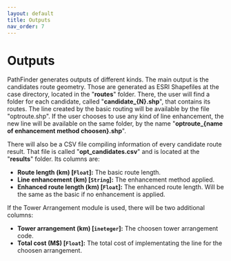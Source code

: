 ```yaml
---
layout: default
title: Outputs
nav_order: 7
---
```


# Outputs

PathFinder generates outputs of different kinds. The main output is the candidates route geometry. Those are generated as ESRI Shapefiles at the case directory, located in the "**routes**" folder. There, the user will find a folder for each candidate, called "**candidate_{N}.shp**", that contains its routes. The line created by the basic routing will be available by the file "optroute.shp". If the user chooses to use any kind of line enhancement, the new line will be available on the same folder, by the name "**optroute_{name of enhancement method choosen}.shp**". 

There will also be a CSV file compiling information of every candidate route result. That file is called "**opt_candidates.csv**" and is located at the "**results**" folder. Its columns are:
* **Route length (km) [`Float`]:** The basic route length.
* **Line enhancement (km) [`String`]:** The enhancement method applied.
* **Enhanced route length (km) [`Float`]:** The enhanced route length. Will be the same as the basic if no enhancement is applied.

If the Tower Arrangement module is used, there will be two additional columns:
* **Tower arrangement (km) [`ineteger`]:** The choosen tower arrangement code.
* **Total cost (M$) [`Float`]:** The total cost of implementating the line for the choosen arrangement.